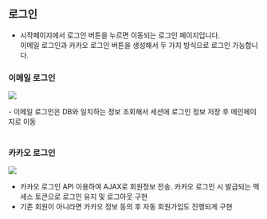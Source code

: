 ## 로그인
- 시작페이지에서 로그인 버튼을 누르면 이동되는 로그인 페이지입니다.<br>
이메일 로그인과 카카오 로그인 버튼을 생성해서 두 가지 방식으로 로그인 가능합니다.

### 이메일 로그인
<img src="https://github.com/dooroojoo/semiproject_fork/blob/master/readme_image/emaillogin.gif">
<p>
- 이메일 로그인은 DB와 일치하는 정보 조회해서 세션에 로그인 정보 저장 후 메인페이지로 이동
<br>
 <br>
 
### 카카오 로그인
<img src="https://github.com/dooroojoo/semiproject_fork/blob/master/readme_image/kakaologin.gif">

- 카카오 로그인 API 이용하여 AJAX로 회원정보 전송. 카카오 로그인 시 발급되는 엑세스 토큰으로 로그인 유지 및 로그아웃 구현
- 기존 회원이 아니라면 카카오 정보 동의 후 자동 회원가입도 진행되게 구현
